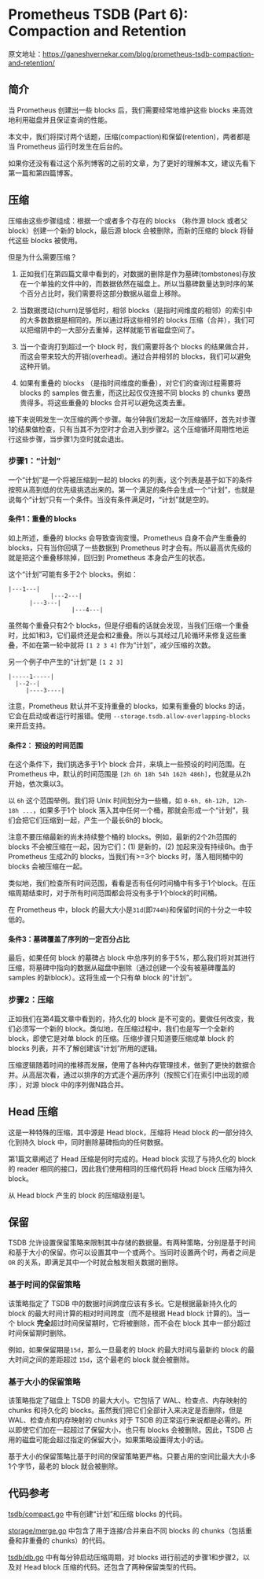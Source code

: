 # Prometheus TSDB (Part 6): Compaction and Retention

原文地址：https://ganeshvernekar.com/blog/prometheus-tsdb-compaction-and-retention/

## 简介

当 Prometheus 创建出一些 blocks 后，我们需要经常地维护这些 blocks 来高效地利用磁盘并且保证查询的性能。

本文中，我们将探讨两个话题，压缩(compaction)和保留(retention)，两者都是当 Prometheus 运行时发生在后台的。

如果你还没有看过这个系列博客的之前的文章，为了更好的理解本文，建议先看下第一篇和第四篇博客。

## 压缩

压缩由这些步骤组成：根据一个或者多个存在的 blocks （称作源 block 或者父 block）创建一个新的 block，最后源 block 会被删除，而新的压缩的 block 将替代这些 blocks 被使用。

但是为什么需要压缩？

1. 正如我们在第四篇文章中看到的，对数据的删除是作为墓碑(tombstones)存放在一个单独的文件中的，而数据依然在磁盘上。所以当墓碑数量达到时序的某个百分占比时，我们需要将这部分数据从磁盘上移除。

2. 当数据搅动(churn)足够低时，相邻 blocks（是指时间维度的相邻）的索引中的大多数数据是相同的。所以通过将这些相邻的 blocks 压缩（合并），我们可以把缩阴中的一大部分去重掉，这样就能节省磁盘空间了。

3. 当一个查询打到超过一个 block 时，我们需要将各个 blocks 的结果做合并，而这会带来较大的开销(overhead)。通过合并相邻的 blocks，我们可以避免这种开销。

4. 如果有重叠的 blocks （是指时间维度的重叠），对它们的查询过程需要将 blocks 的 samples 做去重，而这比起仅仅连接不同 blocks 的 chunks 要昂贵得多。将这些重叠的 blocks 合并可以避免这类去重。

接下来说明发生一次压缩的两个步骤。每分钟我们发起一次压缩循环，首先对步骤1的结果做检查，只有当其不为空时才会进入到步骤2。这个压缩循环周期性地运行这些步骤，当步骤1为空时就会退出。

### 步骤1：“计划”

一个“计划“是一个将被压缩到一起的 blocks 的列表，这个列表是基于如下的条件按照从高到低的优先级挑选出来的。第一个满足的条件会生成一个“计划”，也就是说每个“计划”只有一个条件。当没有条件满足时，“计划”就是空的。

#### 条件1：重叠的 blocks

如上所述，重叠的 blocks 会导致查询变慢。Prometheus 自身不会产生重叠的 blocks，只有当你回填了一些数据到 Prometheus 时才会有。所以最高优先级的就是把这个重叠移除掉，回归到 Prometheus 本身会产生的状态。

这个“计划”可能有多于2个 blocks。例如：

```
|---1---|
            |---2---|
      |---3---|
                  |---4---|
```

虽然每个重叠只有2个 blocks，但是仔细看的话就会发现，当我们压缩一个重叠时，比如1和3，它们最终还是会和2重叠。所以与其经过几轮循环来修复这些重叠，不如在第一轮中就将 `[1 2 3 4]` 作为“计划”，减少压缩的次数。

另一个例子中产生的“计划”是 `[1 2 3]`

```
|-----1-----|
  |--2--|
     |----3----|  
```

注意，Prometheus 默认并不支持重叠的 blocks，如果有重叠的 blocks 的话，它会在启动或者运行时报错。使用 `--storage.tsdb.allow-overlapping-blocks` 来开启支持。

#### 条件2： 预设的时间范围

在这个条件下，我们挑选多于1个 block 合并，来填上一些预设的时间范围。在 Prometheus 中，默认的时间范围是 `[2h 6h 18h 54h 162h 486h]`，也就是从2h开始，依次乘以3。

以 `6h` 这个范围举例。我们将 Unix 时间划分为一些桶，如 `0-6h, 6h-12h, 12h-18h ...`，如果多于1个 block 落入其中任何一个桶，那就会形成一个“计划”，我们会把它们压缩到一起，产生一个最长6h的 block。

注意不要压缩最新的尚未持续整个桶的 blocks。例如，最新的2个2h范围的 blocks 不会被压缩在一起，因为它们：(1) 是新的，(2) 加起来没有持续6h。由于 Prometheus 生成2h的 blocks，当我们有>=3个 blocks 时，落入相同桶中的 blocks 会被压缩在一起。

类似地，我们检查所有时间范围，看看是否有任何时间桶中有多于1个block。在压缩周期结束时，对于所有时间范围都会将没有多于1个block的时间桶。

在 Prometheus 中，block 的最大大小是`31d`(即`744h`)和保留时间的十分之一中较低的。

#### 条件3：墓碑覆盖了序列的一定百分占比

最后，如果任何 block 的墓碑占 block 中总序列的多于5%，那么我们将对其进行压缩，将墓碑中指向的数据从磁盘中删除（通过创建一个没有被墓碑覆盖的 samples 的新block）。这将生成一个只有单 block 的“计划”。

### 步骤2：压缩

正如我们在第4篇文章中看到的，持久化的 block 是不可变的。要做任何改变，我们必须写一个新的 block。类似地，在压缩过程中，我们也是写一个全新的 block，即使它是对单 block 的压缩。压缩步骤只知道要压缩成单 block 的 blocks 列表，并不了解创建该“计划”所用的逻辑。

压缩逻辑随着时间的推移而发展，使用了各种内存管理技术，做到了更快的数据合并。从高层次看，通过以排序的方式逐个遍历序列（按照它们在索引中出现的顺序），对源 block 中的序列做N路合并。

<!-- 虽然在索引中对序列进行重复数据删除，但如果块没有重叠，则将从源块连接到一起。如果块存在重叠，则只对重叠的块进行不压缩，对样本进行删除(即只保留1个样本用于匹配时间戳)，压缩回>=1块，同时保持块的最大大小为120个样本。

如果在任何块中有墓碑，这些序列的块将被重写，以排除墓碑中提到的时间范围。最后一块没有墓碑。

每个压实块都有一个压实级别，它告诉块的生成，即块被压实的次数。对于新块，它是max(源块级别)+ 1。

如果一个系列的所有示例都被删除，那么该系列将从新块中完全跳过。如果块有0个样本(即空块)，那么当源块被删除时，没有块被写入磁盘。

请注意，压缩本身不会删除源块，而只是将它们标记为可删除(在它们的meta.json中)。在压缩周期结束后，TSDB分别处理新块的加载和源块的删除。 -->


## Head 压缩

这是一种特殊的压缩，其中源是 Head block，压缩将 Head block 的一部分持久化到持久 block 中，同时删除墓碑指向的任何数据。

第1篇文章阐述了 Head 压缩是何时完成的。Head block 实现了与持久化的 block 的 reader 相同的接口，因此我们使用相同的压缩代码将 Head block 压缩为持久 block。

从 Head block 产生的 block 的压缩级别是1。

## 保留

TSDB 允许设置保留策略来限制其中存储的数据量。有两种策略，分别是基于时间和基于大小的保留。你可以设置其中一个或两个。当同时设置两个时，两者之间是 `OR` 的关系，即满足其中一个时就会触发相关数据的删除。

### 基于时间的保留策略

该策略指定了 TSDB 中的数据时间跨度应该有多长。它是根据最新持久化的 block 的最大时间计算的相对时间跨度（而不是根据 Head block 计算的)。当一个 block **完全**超过时间保留期时，它将被删除，而不会在 block 其中一部分超过时间保留期时删除。

例如，如果保留期是`15d`，那么一旦最老的 block 的最大时间与最新的 block 的最大时间之间的差距超过 `15d`，这个最老的 block 就会被删除。

### 基于大小的保留策略

该策略指定了磁盘上 TSDB 的最大大小。它包括了 WAL、检查点、内存映射的 chunks 和持久化的 blocks。虽然我们把它们全部计入来决定是否删除，但是 WAL、检查点和内存映射的 chunks 对于 TSDB 的正常运行来说都是必需的。所以即使它们加在一起超过了保留大小，也只有 blocks 会被删除。因此，TSDB 占用的磁盘可能会超过指定的保留大小，如果策略设置得太小的话。

基于大小的保留策略比基于时间的保留策略更严格。只要占用的空间比最大大小多1个字节，最老的 block 就会被删除。


## 代码参考

[tsdb/compact.go](https://github.com/prometheus/prometheus/blob/master/tsdb/compact.go) 中有创建“计划”和压缩 blocks 的代码。

[storage/merge.go](https://github.com/prometheus/prometheus/blob/main/storage/merge.go) 中包含了用于连接/合并来自不同 blocks 的 chunks（包括重叠和非重叠的 chunks）的代码。

[tsdb/db.go](https://github.com/prometheus/prometheus/blob/master/tsdb/db.go) 中有每分钟启动压缩周期，对 blocks 进行前述的步骤1和步骤2，以及对 Head block 压缩的代码。还包含了两种保留类型的代码。
